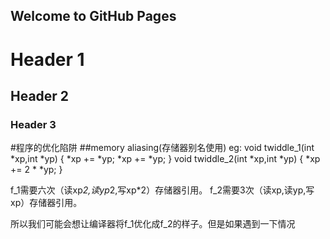 ## Welcome to GitHub Pages 


# Header 1
## Header 2
### Header 3

#程序的优化陷阱
##memory aliasing(存储器别名使用)
eg:
void twiddle_1(int *xp,int *yp)
{
  *xp += *yp;
  *xp += *yp;
}
void twiddle_2(int *xp,int *yp)
{
  *xp += 2 * *yp;
}

f_1需要六次（读xp*2,读yp*2,写xp*2）存储器引用。
f_2需要3次（读xp,读yp,写xp）存储器引用。

所以我们可能会想让编译器将f_1优化成f_2的样子。但是如果遇到一下情况
